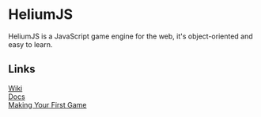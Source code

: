 # HeliumJS
HeliumJS is a JavaScript game engine for the web, it's object-oriented and easy to learn.  
## Links
[Wiki](https://github.com/CalSch/HeliumJS/wiki/)  
[Docs](https://github.com/CalSch/HeliumJS/wiki/Docs)  
[Making Your First Game](https://github.com/CalSch/HeliumJS/wiki/Making-Your-First-Game)  
